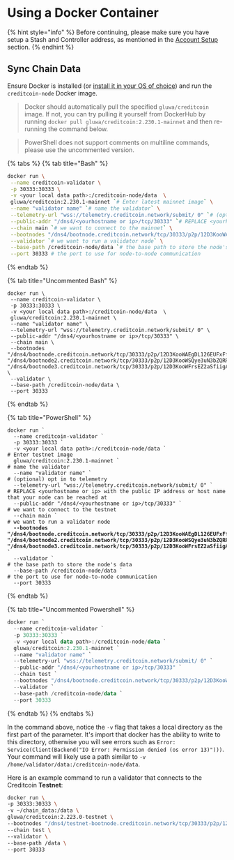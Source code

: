 # Using a Docker Container

{% hint style="info" %}
Before continuing, please make sure you have setup a Stash and Controller address, as mentioned in the [Account Setup](../wallets/account-setup.md) section.
{% endhint %}

## Sync Chain Data <a href="#sync-chain-data.1" id="sync-chain-data.1"></a>

Ensure Docker is installed (or [install it in your OS of choice](https://docs.docker.com/engine/install/)) and run the `creditcoin-node` Docker image.

> Docker should automatically pull the specified `gluwa/creditcoin` image. If not, you can try pulling it yourself from DockerHub by running `docker pull gluwa/creditcoin:2.230.1-mainnet` and then re-running the command below.

> PowerShell does not support comments on multiline commands, please use the uncommented version.

{% tabs %}
{% tab title="Bash" %}
```bash
docker run \
 --name creditcoin-validator \
 -p 30333:30333 \
 -v <your local data path>:/creditcoin-node/data  \
 gluwa/creditcoin:2.230.1-mainnet `# Enter latest mainnet image` \
 --name "validator name" `# name the validator` \
 --telemetry-url "wss://telemetry.creditcoin.network/submit/ 0" `# (optional) opt in to telemetry` \
 --public-addr "/dns4/<yourhostname or ip>/tcp/30333" `# REPLACE <yourhostname or ip> with the public IP address or host name at which your node can be reached` \
 --chain main `# we want to connect to the mainnet` \
 --bootnodes "/dns4/bootnode.creditcoin.network/tcp/30333/p2p/12D3KooWAEgDL126EUFxFfdQKiUhmx3BJPdszQHu9PsYsLCuavhb" "/dns4/bootnode2.creditcoin.network/tcp/30333/p2p/12D3KooWSQye3uN3bZQRRC4oZbpiAZXkP2o5UZh6S8pqyh24bF3k" "/dns4/bootnode3.creditcoin.network/tcp/30333/p2p/12D3KooWFrsEZ2aSfiigAxs6ir2kU6en4BewotyCXPhrJ7T1AzjN" \
 --validator `# we want to run a validator node` \
 --base-path /creditcoin-node/data `# the base path to store the node's data` \
 --port 30333 # the port to use for node-to-node communication
```
{% endtab %}

{% tab title="Uncommented Bash" %}
```
docker run \
 --name creditcoin-validator \
 -p 30333:30333 \
 -v <your local data path>:/creditcoin-node/data  \
 gluwa/creditcoin:2.230.1-mainnet \
 --name "validator name" \
 --telemetry-url "wss://telemetry.creditcoin.network/submit/ 0" \
 --public-addr "/dns4/<yourhostname or ip>/tcp/30333" \
 --chain main \
 --bootnodes "/dns4/bootnode.creditcoin.network/tcp/30333/p2p/12D3KooWAEgDL126EUFxFfdQKiUhmx3BJPdszQHu9PsYsLCuavhb" "/dns4/bootnode2.creditcoin.network/tcp/30333/p2p/12D3KooWSQye3uN3bZQRRC4oZbpiAZXkP2o5UZh6S8pqyh24bF3k" "/dns4/bootnode3.creditcoin.network/tcp/30333/p2p/12D3KooWFrsEZ2aSfiigAxs6ir2kU6en4BewotyCXPhrJ7T1AzjN" \
 --validator \
 --base-path /creditcoin-node/data \
 --port 30333
```
{% endtab %}

{% tab title="PowerShell" %}
<pre class="language-powershell"><code class="lang-powershell">docker run `
  --name creditcoin-validator `
  -p 30333:30333 `
  -v &#x3C;your local data path>:/creditcoin-node/data `
# Enter testnet image
  gluwa/creditcoin:2.230.1-mainnet `
# name the validator
  --name "validator name" `
# (optional) opt in to telemetry
  --telemetry-url "wss://telemetry.creditcoin.network/submit/ 0" `
# REPLACE &#x3C;yourhostname or ip> with the public IP address or host name that your node can be reached at
  --public-addr "/dns4/&#x3C;yourhostname or ip>/tcp/30333" `
# we want to connect to the testnet
  --chain main `
# we want to run a validator node
<strong>  --bootnodes "/dns4/bootnode.creditcoin.network/tcp/30333/p2p/12D3KooWAEgDL126EUFxFfdQKiUhmx3BJPdszQHu9PsYsLCuavhb" "/dns4/bootnode2.creditcoin.network/tcp/30333/p2p/12D3KooWSQye3uN3bZQRRC4oZbpiAZXkP2o5UZh6S8pqyh24bF3k" "/dns4/bootnode3.creditcoin.network/tcp/30333/p2p/12D3KooWFrsEZ2aSfiigAxs6ir2kU6en4BewotyCXPhrJ7T1AzjN" `
</strong>  --validator `
# the base path to store the node's data
  --base-path /creditcoin-node/data `
# the port to use for node-to-node communication
  --port 30333
</code></pre>
{% endtab %}

{% tab title="Uncommented Powershell" %}
```powershell
docker run `
  --name creditcoin-validator `
  -p 30333:30333 `
  -v <your local data path>:/creditcoin-node/data `
  gluwa/creditcoin:2.230.1-mainnet `
  --name "validator name" `
  --telemetry-url "wss://telemetry.creditcoin.network/submit/ 0" `
  --public-addr "/dns4/<yourhostname or ip>/tcp/30333" `
  --chain test `
  --bootnodes "/dns4/bootnode.creditcoin.network/tcp/30333/p2p/12D3KooWAEgDL126EUFxFfdQKiUhmx3BJPdszQHu9PsYsLCuavhb" "/dns4/bootnode2.creditcoin.network/tcp/30333/p2p/12D3KooWSQye3uN3bZQRRC4oZbpiAZXkP2o5UZh6S8pqyh24bF3k" "/dns4/bootnode3.creditcoin.network/tcp/30333/p2p/12D3KooWFrsEZ2aSfiigAxs6ir2kU6en4BewotyCXPhrJ7T1AzjN" `
  --validator `
  --base-path /creditcoin-node/data `
  --port 30333
```
{% endtab %}
{% endtabs %}

In the command above, notice the `-v` flag that takes a local directory as the first part of the parameter. It's import that docker has the ability to write to this directory, otherwise you will see errors such as `Error: Service(Client(Backend("IO Error: Permission denied (os error 13)")))`. Your command will likely use a path similar to `-v /home/validator/data:/creditcoin-node/data`.

Here is an example command to run a validator that connects to the Creditcoin **Testnet**:

```bash
docker run \
-p 30333:30333 \
-v ~/chain_data:/data \
gluwa/creditcoin:2.223.0-testnet \
--bootnodes "/dns4/testnet-bootnode.creditcoin.network/tcp/30333/p2p/12D3KooWG3eEuYxo37LvU1g6SSESu4i9TQ8FrZmJcjvdys7eA3cH" "/dns4/testnet-bootnode2.creditcoin.network/tcp/30333/p2p/12D3KooWLq7wCMQS3qVMCNJ2Zm6rYuYh74cM99i9Tm8PMdqJPDzb" "/dns4/testnet-bootnode3.creditcoin.network/tcp/30333/p2p/12D3KooWAKUrvmchoLomoouoN1sKfF9kq8dYtCVFvtPuvqp7wFBS" \
--chain test \
--validator \
--base-path /data \
--port 30333
```
